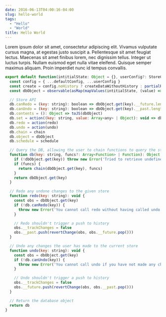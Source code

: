 ```yaml
---
date: 2016-06-13T04:00:16-04:00
slug: hello-world
tags:
  - "Hello"
  - "World"
title: Hello World
---
```


Lorem ipsum dolor sit amet, consectetur adipiscing elit. Vivamus vulputate cursus magna, at egestas justo suscipit a. Pellentesque sit amet feugiat lectus. Maecenas sit amet finibus lorem, nec dignissim tellus. Integer ut luctus turpis. Nullam euismod eget nulla vitae eleifend. Quisque semper maximus aliquam. Proin imperdiet nunc id tempus convallis.

<!--more-->

```js
export default function(intitialState: Object = {}, userConfig?: StoreConfig = {}): Function {
  const config = { ...defaultConfig, ...userConfig }
  const create = config.noHistory ? createDataWithoutHistory : partialRight(createData, config.historyLimit)
  const dbObject = observable(asMap(mapValues(intitialState, (value) => create(value))))

  // Store API
  db.canRedo = (key: string): boolean => dbObject.get(key).__future.length > 0
  db.canUndo = (key: string): boolean => dbObject.get(key).__past.length > 0
  db.contents = (): Object => toJS(dbObject)
  db.set = action((key: string, value: Array<any> | Object): void => dbObject.set(key, create(value)))
  db.redo = action(redo)
  db.undo = action(undo)
  db.chain = chain
  db.object = dbObject
  db.schedule = schedule

  // Query the DB, allowing the user to chain functions to query the store
  function db(key: string, funcs?: Array<Function> | Function): Object {
    if (!dbObject.get(key)) throw new Error('Tried to retrieve undefined key')
    if (funcs) {
      return chain(dbObject.get(key), funcs)
    }
    return dbObject.get(key)
  }

  // Redo any undone changes to the given store
  function redo(key: string): void {
    const obs = dbObject.get(key)
    if (!db.canRedo(key)) {
      throw new Error('You cannot call redo without having called undo first')
    }

    // Redo shouldn't trigger a push to history
    obs.__trackChanges = false
    obs.__past.push(revertChange(obs, obs.__future.pop()))
  }

  // Undo any changes the user has made to the current store
  function undo(key: string): void {
    const obs = dbObject.get(key)
    if (!db.canUndo(key)) {
      throw new Error('You cannot call undo if you have not made any changes')
    }

    // Undo shouldn't trigger a push to history
    obs.__trackChanges = false
    obs.__future.push(revertChange(obs, obs.__past.pop()))
  }

  // Return the database object
  return db
}
```
